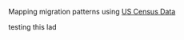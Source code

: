 
<html>
<head>
  <title>Network | Basic usage</title>

  <script type="text/javascript" src="../../../dist/vis.js"></script>
  <link href="../../../dist/vis-network.min.css" rel="stylesheet" type="text/css" />

  <style type="text/css">
    #mynetwork {
      width: 500px;
      height: 300px;
      border: 1px solid lightgray;
    }
    #container{
     position: absolute;
     width:70%;
     height: 70%;
   }
  </style>
</head>
<body>

<p>
  Mapping migration patterns using <a href="https://www.census.gov/topics/population/migration/guidance/metro-to-metro-migration-flows.html">US Census Data</a>

</p>

testing this lad 
<div id="mynetworkPhx" style="float:left"></div>
<div id="mynetworkAnc" style="float:left"></div>



<script type="text/javascript">
  // create an array with nodes
  var nodesPhx = new vis.DataSet([
        {id: 1, label: 'Phoenix', color:'#a0db8e'},
        {id: 2, label: 'Los Angeles', color:'#d1dfea'},
        {id: 3, label: 'Chicago', color:'#d1dfea'},
        {id: 4, label: 'New York', color:'#d1dfea'},
        {id: 5, label: 'Minneapolis', color:'#d1dfea'},
        {id: 6, label: 'Detriot', color:'#d1dfea'},
        {id: 7, label: 'Indianapolis', color:'#d1dfea'},
        {id: 8, label: 'Denver', color:'#d1dfea'},
        {id: 9, label: 'San Diego', color:'#d1dfea'},
        {id: 10, label: 'St. Louis', color:'#d1dfea'},
        {id: 11, label: 'Milwaukee', color:'#d1dfea'}
  ]);
  
  var nodesAnc = new vis.DataSet([
        {id: 1, label: 'Anchorage', color:'#ff8e8e'},
        {id: 2, label: 'New York', color:'#d1dfea'},
        {id: 3, label: 'Chicago', color:'#d1dfea'},
        {id: 4, label: 'Los Angeles', color:'#d1dfea'},
        {id: 5, label: 'Tampa', color:'#d1dfea'},
        {id: 6, label: 'Washington DC', color:'#d1dfea'},
        {id: 7, label: 'Miami', color:'#d1dfea'},
        {id: 8, label: 'Dallas', color:'#d1dfea'},
        {id: 9, label: 'Philadelphia', color:'#d1dfea'},
        {id: 10, label: 'Jacksonville', color:'#d1dfea'},
        {id: 11, label: 'Charleston', color:'#d1dfea'}
  ]);

  // create an array with edges
  var edgesPhx = new vis.DataSet([
        {from: 1, to: 2, value:2.32035839, arrows:'from'},
        {from: 1, to: 3, value:1.3465169, arrows:'from'},
        {from: 1, to: 4, value:0.19541681, arrows:'from'},
        {from: 1, to: 5, value:0.00778209, arrows:'from'},
        {from: 1, to: 6, value:0.18179816, arrows:'from'},
        {from: 1, to: 7, value:0.62602552, arrows:'from'},
        {from: 1, to: 8, value:0.69303792, arrows:'from'},
        {from: 1, to: 9, value:0.72222074, arrows:'from'},
        {from: 1, to: 10, value:0.75680778, arrows:'from'},
        {from: 1, to: 11, value:0.87461991, arrows:'from'}
  ]);
  
  var edgesAnc = new vis.DataSet([
        {from: 1, to: 2, value:2.25586724, arrows:'to'},
        {from: 1, to: 3, value:1.29683218, arrows:'to'},
        {from: 1, to: 4, value:0.58084024, arrows:'to'},
        {from: 1, to: 5, value:0.08999165, arrows:'to'},
        {from: 1, to: 6, value:0.37491045, arrows:'to'},
        {from: 1, to: 7, value:0.56540372, arrows:'to'},
        {from: 1, to: 8, value:0.6951362, arrows:'to'},
        {from: 1, to: 9, value:0.73701188, arrows:'to'},
        {from: 1, to: 10, value:0.8141945, arrows:'to'},
        {from: 1, to: 11, value:0.85689126, arrows:'to'}
  ]);
  
  // create a network
  var containerPhx = document.getElementById('mynetworkPhx');
  var dataPhx = {
    nodes: nodesPhx,
    edges: edgesPhx
  };
  
  var containerAnc = document.getElementById('mynetworkAnc');
  var dataAnc = {
    nodes: nodesAnc,
    edges: edgesAnc
  };
  
  var options = {autoResize: true,
            height: '100%',
            width: '100%'
  };

  var networkPhx = new vis.Network(containerPhx, dataPhx, options);
  var networkAnc = new vis.Network(containerAnc, dataAnc, options);
  window.onresize = function() {
  setInterval(function() {
    network.fit();
  }, 2000);
};
</script>


</body>
</html>

